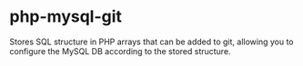 # php-mysql-git
Stores SQL structure in PHP arrays that can be added to git, allowing you to configure the MySQL DB according to the stored structure.
